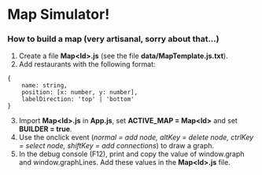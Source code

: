 # Map Simulator!

### How to build a map (very artisanal, sorry about that...)

1) Create a file **Map\<Id>.js** (see the file **data/MapTemplate.js.txt**).
2) Add restaurants with the following format:
```
{
	name: string,
	position: [x: number, y: number],
	labelDirection: 'top' | 'bottom'
}
```
3) Import **Map\<Id>.js** in **App.js**, set **ACTIVE_MAP = Map\<Id>** and set **BUILDER = true**.
4) Use the onclick event (*normal = add node, altKey = delete node, ctrlKey = select node, shiftKey = add connections*) to draw a graph.
5) In the debug console (F12), print and copy the value of window.graph and window.graphLines. Add these values in the  **Map\<Id>.js** file.